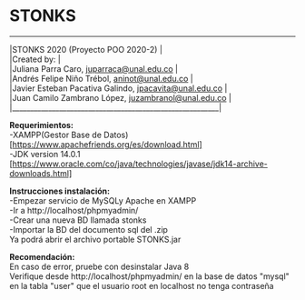 # STONKS
 _________________________________________________________   
|STONKS 2020 (Proyecto POO 2020-2)                        |   
|Created by:                                              |   
|Juliana Parra Caro, juparraca@unal.edu.co                |   
|Andrés Felipe Niño Trébol, aninot@unal.edu.co            |   
|Javier Esteban Pacativa Galindo, jpacavita@unal.edu.co   |   
|Juan Camilo Zambrano López, juzambranol@unal.edu.co      |   
|_________________________________________________________|   

**Requerimientos:**  
-XAMPP(Gestor Base de Datos)[https://www.apachefriends.org/es/download.html]  
-JDK version 14.0.1 [https://www.oracle.com/co/java/technologies/javase/jdk14-archive-downloads.html]  

**Instrucciones instalación:**  
-Empezar servicio de MySQLy Apache en XAMPP   
-Ir a http://localhost/phpmyadmin/  
-Crear una nueva BD llamada stonks  
-Importar la BD del documento sql del .zip  
Ya podrá abrir el archivo portable STONKS.jar  

**Recomendación:**  
En caso de error, pruebe con desinstalar Java 8  
Verifique desde http://localhost/phpmyadmin/ en la base de datos "mysql" en la tabla "user" que el usuario root en localhost no tenga contraseña
